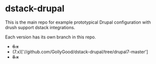 # dstack-drupal

This is the main repo for example prototypical Drupal configuration with drush
support dstack integrations.

Each version has its own branch in this repo.

* ~~6.x~~
* (7.x)['//github.com/GollyGood/dstack-drupal/tree/drupal7-master']
* ~~8.x~~
